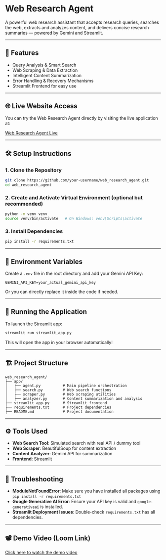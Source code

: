 # Web Research Agent

A powerful web research assistant that accepts research queries, searches the web, extracts and analyzes content, and delivers concise research summaries — powered by Gemini and Streamlit.

---

## 🚀 Features
- Query Analysis & Smart Search
- Web Scraping & Data Extraction
- Intelligent Content Summarization
- Error Handling & Recovery Mechanisms
- Streamlit Frontend for easy use

---

## 🌐 Live Website Access
You can try the Web Research Agent directly by visiting the live application at:

[Web Research Agent Live](https://your-loom-link-here.com)


---

## 🛠 Setup Instructions

### 1. Clone the Repository
```bash
git clone https://github.com/your-username/web_research_agent.git
cd web_research_agent
```

### 2. Create and Activate Virtual Environment (optional but recommended)
```bash
python -m venv venv
source venv/bin/activate   # On Windows: venv\Scripts\activate
```

### 3. Install Dependencies
```bash
pip install -r requirements.txt
```

---

## 🔑 Environment Variables

Create a `.env` file in the root directory and add your Gemini API Key:

```
GEMINI_API_KEY=your_actual_gemini_api_key
```

Or you can directly replace it inside the code if needed.

---

## 🚦 Running the Application

To launch the Streamlit app:

```bash
streamlit run streamlit_app.py
```

This will open the app in your browser automatically!

---

## 🏗 Project Structure

```
web_research_agent/
├── app/
│   ├── agent.py          # Main pipeline orchestration
│   ├── search.py         # Web search functions
│   ├── scraper.py        # Web scraping utilities
│   ├── analyzer.py       # Content summarization and analysis
├── streamlit_app.py      # Streamlit frontend
├── requirements.txt      # Project dependencies
├── README.md             # Project documentation
```

---

## ⚙️ Tools Used

- **Web Search Tool**: Simulated search with real API / dummy tool
- **Web Scraper**: BeautifulSoup for content extraction
- **Content Analyzer**: Gemini API for summarization
- **Frontend**: Streamlit

---

## 🧹 Troubleshooting

- **ModuleNotFoundError**: Make sure you have installed all packages using `pip install -r requirements.txt`
- **Google Generative AI Error**: Ensure your API key is valid and `google-generativeai` is installed.
- **Streamlit Deployment Issues**: Double-check `requirements.txt` has all dependencies.

---

## 📽 Demo Video (Loom Link)

[Click here to watch the demo video](https://your-loom-link-here.com)


